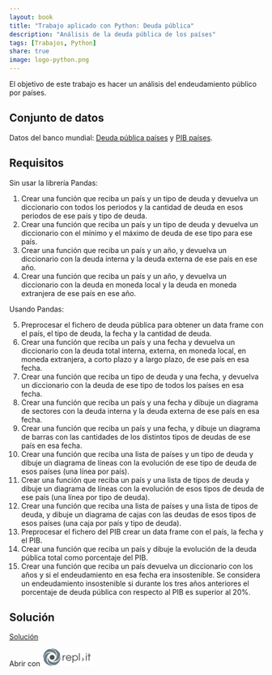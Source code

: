 ```yaml
---
layout: book
title: "Trabajo aplicado con Python: Deuda pública"
description: "Análisis de la deuda pública de los países"
tags: [Trabajos, Python]
share: true
image: logo-python.png
---
```


El objetivo de este trabajo es hacer un análisis del endeudamiento público por países.

## Conjunto de datos

Datos del banco mundial: [Deuda pública países](datos/deuda-publica.csv) y [PIB países](datos/pib.csv).

## Requisitos

Sin usar la librería Pandas:

1. Crear una función que reciba un país y un tipo de deuda y devuelva un diccionario con todos los periodos y la cantidad de deuda en esos periodos de ese país y tipo de deuda.
2. Crear una función que reciba un país y un tipo de deuda y devuelva un diccionario con el mínimo y el máximo de deuda de ese tipo para ese país.
3. Crear una función que reciba un país y un año, y devuelva un diccionario con la deuda interna y la deuda externa de ese país en ese año.
4. Crear una función que reciba un país y un año, y devuelva un diccionario con la deuda en moneda local y la deuda en moneda extranjera de ese país en ese año.

Usando Pandas:

5. Preprocesar el fichero de deuda pública para obtener un data frame con el país, el tipo de deuda, la fecha y la cantidad de deuda.
6. Crear una función que reciba un país y una fecha y devuelva un diccionario con la deuda total interna, externa, en moneda local, en moneda extranjera, a corto plazo y a largo plazo, de ese país en esa fecha.
7. Crear una función que reciba un tipo de deuda y una fecha, y devuelva un diccionario con la deuda de ese tipo de todos los países en esa fecha.
8. Crear una función que reciba un país y una fecha y dibuje un diagrama de sectores con la deuda interna y la deuda externa de ese país en esa fecha.
9. Crear una función que reciba un país y una fecha, y dibuje un diagrama de barras con las cantidades de los distintos tipos de deudas de ese país en esa fecha.
10. Crear una función que reciba una lista de países y un tipo de deuda y dibuje un diagrama de líneas con la evolución de ese tipo de deuda de esos países (una línea por país).
11. Crear una función que reciba un país y una lista de tipos de deuda y dibuje un diagrama de líneas con la evolución de esos tipos de deuda de ese país (una línea por tipo de deuda).
12. Crear una función que reciba una lista de países y una lista de tipos de deuda, y dibuje un diagrama de cajas con las deudas de esos tipos de esos países (una caja por país y tipo de deuda).
13. Preprocesar el fichero del PIB crear un data frame con el país, la fecha y el PIB.
14. Crear una función que reciba un país y dibuje la evolución de la deuda pública total como porcentaje del PIB.
15. Crear una función que reciba un país devuelva un diccionario con los años y si el endeudamiento en esa fecha era insostenible. Se considera un endeudamiento insostenible si durante los tres años anteriores el porcentaje de deuda pública con respecto al PIB es superior al 20%.

## Solución

<a href="https://colab.research.google.com/github/asalber/asalber.github.io/blob/master/python/trabajos/soluciones/deuda-publica.ipynb" class="btn btn-info" target="_blank">Solución</a>

Abrir con <a href="https://repl.it/@asalber/deudapy"><img src="/images/logo-replit.png" alt="Abrir con repl.it"></a>